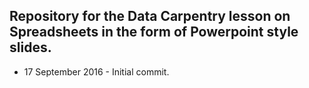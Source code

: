 ## Repository for the Data Carpentry lesson on Spreadsheets in the form of Powerpoint style slides. 

* 17 September 2016 - Initial commit.
